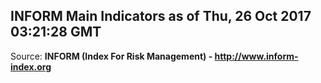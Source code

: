 ## INFORM Main Indicators as of Thu, 26 Oct 2017 03:21:28 GMT

Source: **INFORM (Index For Risk Management) - http://www.inform-index.org**